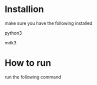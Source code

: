 # Installion
make sure you have the following installed 

python3 

mdk3


# How to run

run the following command
